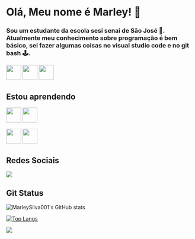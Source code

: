 # Olá, Meu nome é Marley! 🐲



### Sou um estudante da escola sesi senai de São José 🏢. Atualmente meu conhecimento sobre programação é bem básico, sei fazer algumas coisas no visual studio code e no git bash 🕹.


 <img src="https://cdn.jsdelivr.net/gh/devicons/devicon/icons/android/android-original.svg" width="40" height="40"/>   <img src="https://cdn.jsdelivr.net/gh/devicons/devicon/icons/google/google-original.svg" width="40" height="40" />
<img src="https://upload.wikimedia.org/wikipedia/pt/thumb/5/53/Arsenal_FC.svg/1200px-Arsenal_FC.svg.png" width="40" height="40"/>

## Estou aprendendo
 <img src="https://cdn.jsdelivr.net/gh/devicons/devicon/icons/javascript/javascript-original.svg" width="40" height="40"/> <img src="https://cdn.jsdelivr.net/gh/devicons/devicon/icons/linux/linux-original.svg" width="40" height="40"/>
 
<img src="https://cdn.jsdelivr.net/gh/devicons/devicon/icons/figma/figma-original.svg" width="40" height="40"/> <img src="https://cdn.jsdelivr.net/gh/devicons/devicon/icons/visualstudio/visualstudio-plain.svg" width="40" height="40" />

## Redes Sociais
<div>
<a href="https://instagram.com/marleysilva001/" target="_blank"><img src="https://img.shields.io/badge/-Instagram-%23E4405F?style=for-the-badge&logo=instagram&logoColor=white" target="_blank"></a>
</div>

## Git Status
![MarleySilva001's GitHub stats](https://github-readme-stats.vercel.app/api?username=MarleySilva001&show_icons=true&theme=tokyonight)

[![Top Langs](https://github-readme-stats.vercel.app/api/top-langs/?username=MarleySilva001&layout=compact&theme=tokyonight)](https://github.com/MarleySilva001/github-readme-stats)

![](https://komarev.com/ghpvc/?username=MarleySilva001&color=66cdaa)
